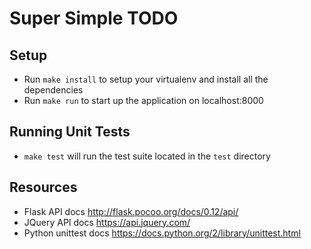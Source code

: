 # Super Simple TODO

## Setup
- Run `make install` to setup your virtualenv and install all the dependencies
- Run `make run` to start up the application on localhost:8000


## Running Unit Tests
- `make test` will run the test suite located in the `test` directory


## Resources
- Flask API docs http://flask.pocoo.org/docs/0.12/api/
- JQuery API docs https://api.jquery.com/
- Python unittest docs https://docs.python.org/2/library/unittest.html
